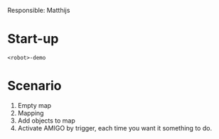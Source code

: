 Responsible: Matthijs

# Start-up

    <robot>-demo

# Scenario

1. Empty map
2. Mapping
3. Add objects to map
4. Activate AMIGO by trigger, each time you want it something to do.
